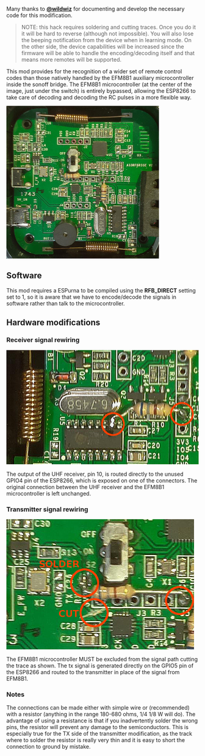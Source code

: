 Many thanks to [**@wildwiz**](https://github.com/wildwiz) for documenting and develop the necessary code for this modification.

> NOTE: this hack requires soldering and cutting traces. Once you do it it will be hard to reverse (although not impossible). You will also lose the beeping notification from the device when in learning mode. On the other side, the device capabilities will be increased since the firmware will be able to handle the encoding/decoding itself and that means more remotes will be supported.

This mod provides for the recognition of a wider set of remote control codes than those natively handled by the EFM8B1 auxiliary microcontroller inside the sonoff bridge. The EFM8B1 microcontroller (at the center of the image, just under the switch) is entirely bypassed, allowing the ESP8266 to take care of decoding and decoding the RC pulses in a more flexible way.

![Sonoff RF Bridge](images/devices/rfbridge/rf-hack-400.jpg)

## Software

This mod requires a ESPurna to be compiled using the **RFB_DIRECT** setting set to 1, so it is aware that we have to encode/decode the signals in software rather than talk to the microcontroller. 

## Hardware modifications

### Receiver signal rewiring

![Sonoff RF Bridge](images/devices/rfbridge/rf-hack-rx.jpg)

The output of the UHF receiver, pin 10, is routed directly to the unused GPIO4 pin of the ESP8266, which is exposed on one of the connectors. The original connection between the UHF receiver and the EFM8B1 microcontroller is left unchanged.

### Transmitter signal rewiring

![Sonoff RF Bridge](images/devices/rfbridge/rf-hack-tx.jpg)

The EFM8B1 microcontroller MUST be excluded from the signal path cutting the trace as shown. The tx signal is generated directly on the GPIO5 pin of the ESP8266 and routed to the transmitter in place of the signal from EFM8B1.

### Notes

The connections can be made either with simple wire or (recommended) with a resistor (anything in the range 180-680 ohms, 1/4 1/8 W will do). The advantage of using a resistance is that if you inadvertently solder the wrong pins, the resistor will prevent any damage to the semiconductors. This is especially true for the TX side of the transmitter modification, as the track where to solder the resistor is really very thin and it is easy to short the connection to ground by mistake.

